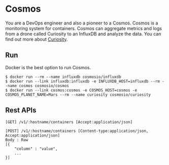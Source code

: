 # Cosmos
You are a DevOps engineer and also a pioneer to a Cosmos. Cosmos is a monitoring system for containers. Cosmos can aggregate metrics and logs from a drone called Curiosity to an InfluxDB and analyze the data. You can find out more about [Curiosity](https://github.com/cosmos-io/curiosity).

## Run
Docker is the best option to run Cosmos.
```
$ docker run --rm --name influxdb cosmosio/influxdb
$ docker run --link influxdb:influxdb -e INFLUXDB_HOST=influxdb --rm --name cosmos cosmosio/cosmos
$ docker run --link cosmos:cosmos -e COSMOS_HOST=cosmos -e COSMOS_PLANET_NAME=Mars --rm --name curiosity cosmosio/curiosity
```

## Rest APIs
	[GET] /v1/:hostname/containers [Accept:application/json]
    
	[POST] /v1/:hostname/containers [Content-type:application/json, Accept:application/json]
	Body : Raw
	[{
		"column" : "value",
		...
	}]